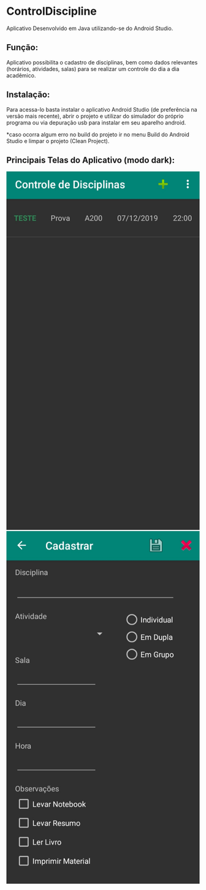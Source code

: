 # ControlDiscipline

Aplicativo Desenvolvido em Java utilizando-se do Android Studio.


## Função: 
Aplicativo possibilita o cadastro de disciplinas, bem como dados relevantes (horários, atividades, salas) para se realizar um controle do dia a dia acadêmico.


## Instalação:
Para acessa-lo basta instalar o aplicativo Android Studio (de preferência na versão mais recente), abrir o projeto e utilizar do simulador do próprio programa ou via depuração usb para instalar em seu aparelho android.



*caso ocorra algum erro no build do projeto ir no menu Build do Android Studio e limpar o projeto (Clean Project).


## Principais Telas do Aplicativo (modo dark):
![Tela Home](https://github.com/gabrieldss/ControlDiscipline/blob/master/Tela%20Home.jpg)
![Tela Cadastro](https://github.com/gabrieldss/ControlDiscipline/blob/master/Tela%20Cadastro.jpg)
